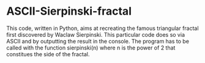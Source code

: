 # ASCII-Sierpinski-fractal
This code, written in Python, aims at recreating the famous triangular fractal first discovered by Waclaw Sierpinski. This particular code does so via ASCII and by outputting the result in the console. The program has to be called with the function sierpinski(n) where n is the power of 2 that constitues the side of the fractal. 
